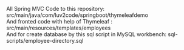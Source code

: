 All Spring MVC Code to this repository: 
src/main/java/com/luv2code/springboot/thymeleafdemo
<br>
And fronted code with help of Thymeleaf : 
src/main/resources/templates/employees
<br>
And for create database by this sql script in MySQL workbench: 
sql-scripts/employee-directory.sql

